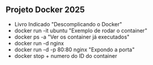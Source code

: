 ## Projeto Docker 2025

* Livro Indicado "Descomplicando o Docker"
* docker run -it ubuntu  "Exemplo de rodar o container"
* docker ps -a "Ver os container já executados"
* docker run -d nginx 
* docker run -d -p 80:80 nginx "Expondo a porta"
* docker stop + numero do ID do container

